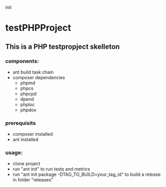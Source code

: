 init
# testPHPProject
## This is a PHP testpropject skelleton
### components:

- ant build task chain
- composer dependencies
  - phpmd
  - phpcs
  - phpcpd
  - dpend
  - phploc
  - phpdox

### prerequisits
- composer installed
- ant installed
  

### usage:

- clone project
- run "ant init" to run tests and metrics
- run "ant init package -DTAG_TO_BUILD=your_tag_id" to build a release in folder "releases"
